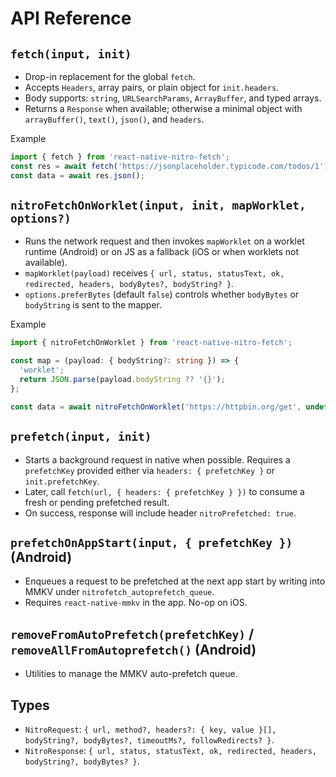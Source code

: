 # API Reference

## `fetch(input, init)`

- Drop-in replacement for the global `fetch`.
- Accepts `Headers`, array pairs, or plain object for `init.headers`.
- Body supports: `string`, `URLSearchParams`, `ArrayBuffer`, and typed arrays.
- Returns a `Response` when available; otherwise a minimal object with `arrayBuffer()`, `text()`, `json()`, and `headers`.

Example

```ts
import { fetch } from 'react-native-nitro-fetch';
const res = await fetch('https://jsonplaceholder.typicode.com/todos/1');
const data = await res.json();
```

## `nitroFetchOnWorklet(input, init, mapWorklet, options?)`

- Runs the network request and then invokes `mapWorklet` on a worklet runtime (Android) or on JS as a fallback (iOS or when worklets not available).
- `mapWorklet(payload)` receives `{ url, status, statusText, ok, redirected, headers, bodyBytes?, bodyString? }`.
- `options.preferBytes` (default `false`) controls whether `bodyBytes` or `bodyString` is sent to the mapper.

Example

```ts
import { nitroFetchOnWorklet } from 'react-native-nitro-fetch';

const map = (payload: { bodyString?: string }) => {
  'worklet';
  return JSON.parse(payload.bodyString ?? '{}');
};

const data = await nitroFetchOnWorklet('https://httpbin.org/get', undefined, map, { preferBytes: false });
```

## `prefetch(input, init)`

- Starts a background request in native when possible. Requires a `prefetchKey` provided either via `headers: { prefetchKey }` or `init.prefetchKey`.
- Later, call `fetch(url, { headers: { prefetchKey } })` to consume a fresh or pending prefetched result.
- On success, response will include header `nitroPrefetched: true`.

## `prefetchOnAppStart(input, { prefetchKey })` (Android)

- Enqueues a request to be prefetched at the next app start by writing into MMKV under `nitrofetch_autoprefetch_queue`.
- Requires `react-native-mmkv` in the app. No-op on iOS.

## `removeFromAutoPrefetch(prefetchKey)` / `removeAllFromAutoprefetch()` (Android)

- Utilities to manage the MMKV auto-prefetch queue.

## Types

- `NitroRequest`: `{ url, method?, headers?: { key, value }[], bodyString?, bodyBytes?, timeoutMs?, followRedirects? }`.
- `NitroResponse`: `{ url, status, statusText, ok, redirected, headers, bodyString?, bodyBytes? }`.

